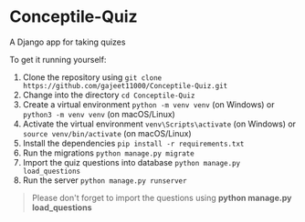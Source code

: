 # Conceptile-Quiz

A Django app for taking quizes



To get it running yourself:

1. Clone the repository using `git clone https://github.com/gajeet11000/Conceptile-Quiz.git`
2. Change into the directory `cd Conceptile-Quiz`
3. Create a virtual environment `python -m venv venv` (on Windows) or `python3 -m venv venv` (on macOS/Linux)
4. Activate the virtual environment `venv\Scripts\activate` (on Windows) or `source venv/bin/activate` (on macOS/Linux)
5. Install the dependencies `pip install -r requirements.txt`
7. Run the migrations `python manage.py migrate`
8. Import the quiz questions into database `python manage.py load_questions`
9. Run the server `python manage.py runserver`

> Please don't forget to import the questions using **python manage.py load_questions**